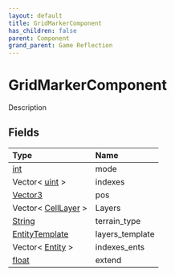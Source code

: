 ```yaml
---
layout: default
title: GridMarkerComponent
has_children: false
parent: Component
grand_parent: Game Reflection
---
```

# GridMarkerComponent
Description 

## Fields

| Type | Name |
|:-------------|:--------------|
| [int](/docs/game-reflection/enums/int) | mode |
| Vector< [uint](/docs/game-reflection/components/uint) > | indexes |
| [Vector3](/docs/game-reflection/classes/vector3) | pos |
| Vector< [CellLayer](/docs/game-reflection/components/cell_layer) > | Layers |
| [String](/docs/game-reflection/components/string) | terrain_type |
| [EntityTemplate](/docs/game-reflection/classes/entity_template) | layers_template |
| Vector< [Entity](/docs/game-reflection/classes/entity) > | indexes_ents |
| [float](/docs/game-reflection/components/float) | extend |

